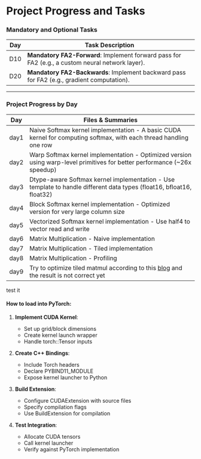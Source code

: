 # Project Progress and Tasks

### Mandatory and Optional Tasks
| Day   | Task Description                                                                                     |
|-------|-----------------------------------------------------------------------------------------------------|
| D10   | **Mandatory FA2-Forward**: Implement forward pass for FA2 (e.g., a custom neural network layer).    |
| D20   | **Mandatory FA2-Backwards**: Implement backward pass for FA2 (e.g., gradient computation).          |

---

### Project Progress by Day
| Day   | Files & Summaries         |
|-------|---------------------------|
| day1  | Naive Softmax kernel implementation - A basic CUDA kernel for computing softmax, with each thread handling one row |
| day2  | Warp Softmax kernel implementation - Optimized version using warp-level primitives for better performance (~26x speedup) |
| day3  | Dtype-aware Softmax kernel implementation - Use template to handle different data types (float16, bfloat16, float32) |
| day4  | Block Softmax kernel implementation - Optimized version for very large column size |
| day5  | Vectorized Softmax kernel implementation - Use half4 to vector read and write |
| day6  | Matrix Multiplication - Naive implementation |
| day7  | Matrix Multiplication - Tiled implementation |
| day8  | Matrix Multiplication - Profiling |
| day9  | Try to optimize tiled matmul according to this [blog](https://salykova.github.io/sgemm-gpu) and the result is not correct yet |

test it


#### How to load into PyTorch:
1. **Implement CUDA Kernel**:
   - Set up grid/block dimensions
   - Create kernel launch wrapper
   - Handle torch::Tensor inputs

2. **Create C++ Bindings**:
   - Include Torch headers
   - Declare PYBIND11_MODULE
   - Expose kernel launcher to Python

3. **Build Extension**:
   - Configure CUDAExtension with source files
   - Specify compilation flags
   - Use BuildExtension for compilation

4. **Test Integration**:
   - Allocate CUDA tensors
   - Call kernel launcher
   - Verify against PyTorch implementation

